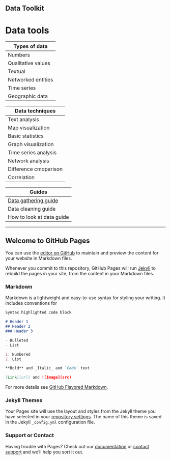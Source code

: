 ## Data Toolkit


# Data tools

Types of data | 
---- |
Numbers | 
Qualitative values | 
Textual | 
Networked entities | 
Time series | 
Geographic data | 

Data techniques | 
---- | 
Text analysis | 
Map visualization |
Basic statistics | 
Graph visualization | 
Time series analysis | 
Network analysis | 
Difference cmoparison | 
Correlation | 

Guides | 
---- | 
[Data gathering guide](data-gathering-guide) |
Data cleaning guide | 
How to look at data guide | 



----

## Welcome to GitHub Pages

You can use the [editor on GitHub](https://github.com/kuniiii/data-toolkit/edit/master/README.md) to maintain and preview the content for your website in Markdown files.

Whenever you commit to this repository, GitHub Pages will run [Jekyll](https://jekyllrb.com/) to rebuild the pages in your site, from the content in your Markdown files.

### Markdown

Markdown is a lightweight and easy-to-use syntax for styling your writing. It includes conventions for

```markdown
Syntax highlighted code block

# Header 1
## Header 2
### Header 3

- Bulleted
- List

1. Numbered
2. List

**Bold** and _Italic_ and `Code` text

[Link](url) and ![Image](src)
```

For more details see [GitHub Flavored Markdown](https://guides.github.com/features/mastering-markdown/).

### Jekyll Themes

Your Pages site will use the layout and styles from the Jekyll theme you have selected in your [repository settings](https://github.com/kuniiii/data-toolkit/settings). The name of this theme is saved in the Jekyll `_config.yml` configuration file.

### Support or Contact

Having trouble with Pages? Check out our [documentation](https://help.github.com/categories/github-pages-basics/) or [contact support](https://github.com/contact) and we’ll help you sort it out.
